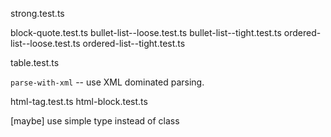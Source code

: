strong.test.ts

block-quote.test.ts
bullet-list--loose.test.ts
bullet-list--tight.test.ts
ordered-list--loose.test.ts
ordered-list--tight.test.ts

table.test.ts

`parse-with-xml` -- use XML dominated parsing.

html-tag.test.ts
html-block.test.ts

[maybe] use simple type instead of class
